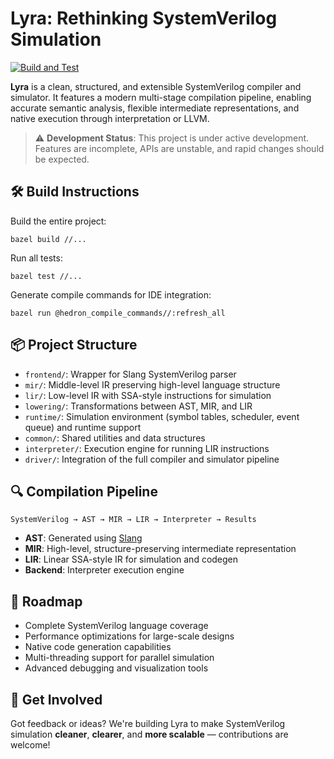 # **Lyra: Rethinking SystemVerilog Simulation**

[![Build and Test](https://github.com/hankhsu1996/lyra/actions/workflows/build.yml/badge.svg?event=push)](https://github.com/hankhsu1996/lyra/actions/workflows/build.yml)

**Lyra** is a clean, structured, and extensible SystemVerilog compiler and simulator.
It features a modern multi-stage compilation pipeline, enabling accurate semantic analysis, flexible intermediate representations, and native execution through interpretation or LLVM.

> ⚠️ **Development Status**: This project is under active development. Features are incomplete, APIs are unstable, and rapid changes should be expected.

## 🛠️ Build Instructions

Build the entire project:

```
bazel build //...
```

Run all tests:

```
bazel test //...
```

Generate compile commands for IDE integration:

```
bazel run @hedron_compile_commands//:refresh_all
```

## 📦 Project Structure

- `frontend/`: Wrapper for Slang SystemVerilog parser
- `mir/`: Middle-level IR preserving high-level language structure
- `lir/`: Low-level IR with SSA-style instructions for simulation
- `lowering/`: Transformations between AST, MIR, and LIR
- `runtime/`: Simulation environment (symbol tables, scheduler, event queue) and runtime support
- `common/`: Shared utilities and data structures
- `interpreter/`: Execution engine for running LIR instructions
- `driver/`: Integration of the full compiler and simulator pipeline

## 🔍 Compilation Pipeline

```
SystemVerilog → AST → MIR → LIR → Interpreter → Results
```

- **AST**: Generated using [Slang](https://github.com/MikePopoloski/slang)
- **MIR**: High-level, structure-preserving intermediate representation
- **LIR**: Linear SSA-style IR for simulation and codegen
- **Backend**: Interpreter execution engine


## 🚧 Roadmap

- Complete SystemVerilog language coverage
- Performance optimizations for large-scale designs
- Native code generation capabilities
- Multi-threading support for parallel simulation
- Advanced debugging and visualization tools

## 💬 Get Involved

Got feedback or ideas? We're building Lyra to make SystemVerilog simulation **cleaner**, **clearer**, and **more scalable** — contributions are welcome!
